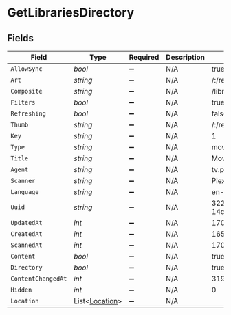# GetLibrariesDirectory


## Fields

| Field                                               | Type                                                | Required                                            | Description                                         | Example                                             |
| --------------------------------------------------- | --------------------------------------------------- | --------------------------------------------------- | --------------------------------------------------- | --------------------------------------------------- |
| `AllowSync`                                         | *bool*                                              | :heavy_minus_sign:                                  | N/A                                                 | true                                                |
| `Art`                                               | *string*                                            | :heavy_minus_sign:                                  | N/A                                                 | /:/resources/movie-fanart.jpg                       |
| `Composite`                                         | *string*                                            | :heavy_minus_sign:                                  | N/A                                                 | /library/sections/1/composite/1705615584            |
| `Filters`                                           | *bool*                                              | :heavy_minus_sign:                                  | N/A                                                 | true                                                |
| `Refreshing`                                        | *bool*                                              | :heavy_minus_sign:                                  | N/A                                                 | false                                               |
| `Thumb`                                             | *string*                                            | :heavy_minus_sign:                                  | N/A                                                 | /:/resources/movie.png                              |
| `Key`                                               | *string*                                            | :heavy_minus_sign:                                  | N/A                                                 | 1                                                   |
| `Type`                                              | *string*                                            | :heavy_minus_sign:                                  | N/A                                                 | movie                                               |
| `Title`                                             | *string*                                            | :heavy_minus_sign:                                  | N/A                                                 | Movies                                              |
| `Agent`                                             | *string*                                            | :heavy_minus_sign:                                  | N/A                                                 | tv.plex.agents.movie                                |
| `Scanner`                                           | *string*                                            | :heavy_minus_sign:                                  | N/A                                                 | Plex Movie                                          |
| `Language`                                          | *string*                                            | :heavy_minus_sign:                                  | N/A                                                 | en-US                                               |
| `Uuid`                                              | *string*                                            | :heavy_minus_sign:                                  | N/A                                                 | 322a231a-b7f7-49f5-920f-14c61199cd30                |
| `UpdatedAt`                                         | *int*                                               | :heavy_minus_sign:                                  | N/A                                                 | 1705615634                                          |
| `CreatedAt`                                         | *int*                                               | :heavy_minus_sign:                                  | N/A                                                 | 1654131312                                          |
| `ScannedAt`                                         | *int*                                               | :heavy_minus_sign:                                  | N/A                                                 | 1705615584                                          |
| `Content`                                           | *bool*                                              | :heavy_minus_sign:                                  | N/A                                                 | true                                                |
| `Directory`                                         | *bool*                                              | :heavy_minus_sign:                                  | N/A                                                 | true                                                |
| `ContentChangedAt`                                  | *int*                                               | :heavy_minus_sign:                                  | N/A                                                 | 3192854                                             |
| `Hidden`                                            | *int*                                               | :heavy_minus_sign:                                  | N/A                                                 | 0                                                   |
| `Location`                                          | List<[Location](../../Models/Requests/Location.md)> | :heavy_minus_sign:                                  | N/A                                                 |                                                     |